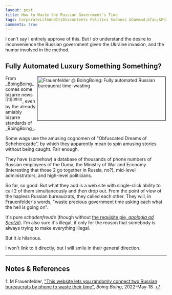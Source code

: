 ```yaml
---
layout: post
title: How to Waste the Russian Government's Time
tags: CorporateLifeAndItsDiscontents Politics Sadness &Gammad;&Tau;&Phi;
comments: true
---
```


I can't say I entirely approve of this.  But I _do_ understand the desire to inconvenience
the Russian government given the Ukraine invasion, and the humor involved in the method.  


## Fully Automated Luxury Something Something?  

<img src="{{ site.baseurl }}/images/2022-05-19-wast-russian-govt-time-boing-1.jpg" width="400" height="136" alt="Frauenfelder @ BoingBoing: Fully automated Russian bureaucrat time-wasting" title="Frauenfelder @ BoingBoing: Fully automated Russian bureaucrat time-wasting" style="float: right; margin: 3px 3px 3px 3px; border: 1px solid #000000;">
From _BoingBoing_ comes some bizarre news <sup id="fn1a">[[1]](#fn1)</sup>, even by the
already amiably bizarre standards of _BoingBoing_.  

Some wags use the amusing cognomen of "Obfuscated Dreams of Scheherezade", by which they
apparently mean to spin amusing stories without being caught.  Fair enough.  

They have (somehow) a database of thousands of phone numbers of Russian employees of the
Duma, the Ministry of War and Economy (interesting that those 2 go together in Russia,
no?), mid-level administrators, and high-level politicians.  

So far, so good.  But what they add is a web site with single-click ability to call 2 of
them simultaneously and then drop out.  From the point of view of the hapless Russian
bureaucrats, they called each other.  They will, in Frauenfelder's words, "waste precious
government time asking each what the hell is going on".  

It's pure _schadenfreude_ (though without [the requisite pie, _apologia ad Scalzii_](https://whatever.scalzi.com/2006/09/26/how-to-make-a-schadenfreude-pie/)).  I'm also sure it's illegal, if only for the reason that somebody is always trying to make everything illegal.  

But it _is_ hilarious.  

I won't link to it directly, but I will smile in their general direction.  

---

## Notes &amp; References  

<!--
<sup id="fn1a">[[1]](#fn1)</sup>

<a id="fn1">1</a>: ***, ["***"](***), *** [↩](#fn1a)  

<a href="{{ site.baseurl }}/images/***">
  <img src="{{ site.baseurl }}/images/***" width="400" height="***" alt="***" title="***" style="float: right; margin: 3px 3px 3px 3px; border: 1px solid #000000;">
</a>

<iframe width="400" height="224" src="***" allow="accelerometer; encrypted-media; gyroscope; picture-in-picture" allowfullscreen style="float: right; margin: 3px 3px 3px 3px; border: 1px solid #000000;"></iframe>
-->

<a id="fn1">1</a>: M Frauenfelder, ["This website lets you randomly connect two Russian bureaucrats by phone to waste their time"](https://boingboing.net/2022/05/18/this-website-lets-you-randomly-connect-two-russian-bureaucrats-by-phone-to-waste-their-timw.html), _Boing Boing_, 2022-May-18. [↩](#fn1a)  
